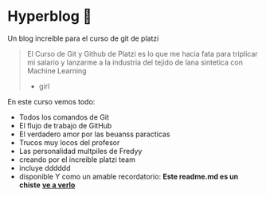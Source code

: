 # Hyperblog 💚
Un blog increible  para el curso de git de platzi
>El Curso de Git y Github de Platzi es lo que me hacia fata para triplicar mi salario y lanzarme  a la industria del tejido de lana  sintetica con Machine Learning
> - girl

En este curso vemos todo:
*  Todos los comandos de Git
* El flujo de trabajo de GitHub
* El verdadero amor por las beuanss paracticas
* Trucos muy locos del profesor
* Las personalidad multpiles de Fredyy
* creando por el increible platzi team
* incluye dddddd
* disponible
Y como un amable recordatorio: **Este readme.md es un chiste** [**ve a verlo**](http://platzi.com/cursos/git-github/)
